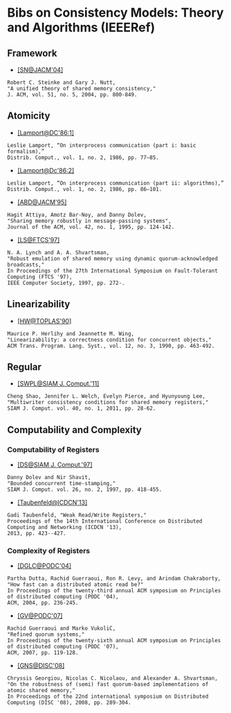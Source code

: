 # Bibs on Consistency Models: Theory and Algorithms (IEEERef)

## Framework
- [[SN@JACM'04]](http://dl.acm.org/citation.cfm?id=1017464)
```
Robert C. Steinke and Gary J. Nutt, 
"A unified theory of shared memory consistency,"
J. ACM, vol. 51, no. 5, 2004, pp. 800-849.
```

## Atomicity
- [[Lamport@DC'86:1]](http://link.springer.com/article/10.1007%2FBF01786227)
```
Leslie Lamport, “On interprocess communication (part i: basic formalism),” 
Distrib. Comput., vol. 1, no. 2, 1986, pp. 77–85.
```

- [[Lamport@Dc'86:2]](http://link.springer.com/article/10.1007%2FBF01786228)
```
Leslie Lamport, “On interprocess communication (part ii: algorithms),” 
Distrib. Comput., vol. 1, no. 2, 1986, pp. 86–101.
```

- [[ABD@JACM'95]](http://dl.acm.org/citation.cfm?id=200869)
```
Hagit Attiya, Amotz Bar-Noy, and Danny Dolev,
"Sharing memory robustly in message-passing systems", 
Journal of the ACM, vol. 42, no. 1, 1995, pp. 124-142.
```

- [[LS@FTCS'97]](http://dl.acm.org/citation.cfm?id=795670.796859)
```
N. A. Lynch and A. A. Shvartsman,
"Robust emulation of shared memory using dynamic quorum-acknowledged broadcasts,"
In Proceedings of the 27th International Symposium on Fault-Tolerant Computing (FTCS '97),
IEEE Computer Society, 1997, pp. 272-.
```

## Linearizability
- [[HW@TOPLAS'90]](http://dl.acm.org/citation.cfm?id=78972)
```
Maurice P. Herlihy and Jeannette M. Wing, 
"Linearizability: a correctness condition for concurrent objects," 
ACM Trans. Program. Lang. Syst., vol. 12, no. 3, 1990, pp. 463-492.
```

## Regular

- [[SWPL@SIAM J. Comput.'11]](http://dl.acm.org/citation.cfm?id=2078669)
```
Cheng Shao, Jennifer L. Welch, Evelyn Pierce, and Hyunyoung Lee,
"Multiwriter consistency conditions for shared memory registers,"
SIAM J. Comput. vol. 40, no. 1, 2011, pp. 28-62. 
```

## Computability and Complexity

### Computability of Registers
- [[DS@SIAM J. Comput.'97]](http://dl.acm.org/citation.cfm?id=249364.249372)
```
Danny Dolev and Nir Shavit,
"Bounded concurrent time-stamping,"
SIAM J. Comput. vol. 26, no. 2, 1997, pp. 418-455.
```

- [[Taubenfeld@ICDCN'13]](http://link.springer.com/chapter/10.1007%2F978-3-642-35668-1_29)
```
Gadi Taubenfeld, "Weak Read/Write Registers,"
Proceedings of the 14th International Conference on Distributed Computing and Networking (ICDCN '13),
2013, pp. 423--427.
```

### Complexity of Registers
- [[DGLC@PODC'04]](http://dl.acm.org/citation.cfm?id=1011802)
```
Partha Dutta, Rachid Guerraoui, Ron R. Levy, and Arindam Chakraborty, 
"How fast can a distributed atomic read be?" 
In Proceedings of the twenty-third annual ACM symposium on Principles of distributed computing (PODC '04), 
ACM, 2004, pp. 236-245.
```

- [[GV@PODC'07]](http://dl.acm.org/citation.cfm?id=1281120)
```
Rachid Guerraoui and Marko VukoliĆ,
"Refined quorum systems," 
In Proceedings of the twenty-sixth annual ACM symposium on Principles of distributed computing (PODC '07),
ACM, 2007, pp. 119-128.
```

- [[GNS@DISC'08]](http://link.springer.com/chapter/10.1007%2F978-3-540-87779-0_20)
```
Chryssis Georgiou, Nicolas C. Nicolaou, and Alexander A. Shvartsman,
"On the robustness of (semi) fast quorum-based implementations of atomic shared memory,"
In Proceedings of the 22nd international symposium on Distributed Computing (DISC '08), 2008, pp. 289-304. 
```
